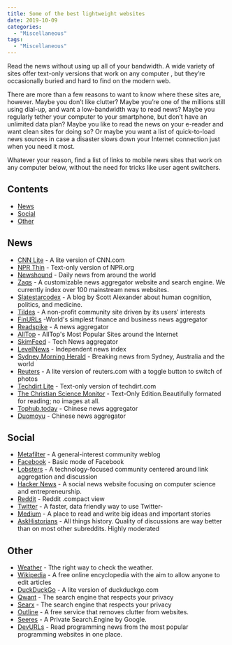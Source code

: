 ```yaml
---
title: Some of the best lightweight websites
date: 2019-10-09
categories:
  - "Miscellaneous"
tags:
  - "Miscellaneous"
---
```


Read the news without using up all of your bandwidth. A wide variety of sites offer  text-only versions that work on any computer , but they’re occasionally buried and hard to find on the modern web.

There are more than a few reasons to want to know where these sites are, however. Maybe you don’t like clutter? Maybe you’re one of the millions still using dial-up, and want a low-bandwidth way to read news? Maybe you regularly tether your computer to your smartphone, but don’t have an unlimited data plan? Maybe you like to read the news on your e-reader and want clean sites for doing so? Or maybe you want a list of quick-to-load news sources in case a disaster slows down your Internet connection just when you need it most.

Whatever your reason, find a list of links to mobile news sites that work on any computer below, without the need for tricks like user agent switchers.
<!--more-->
## Contents

* [News](#news)
* [Social](#social)
* [Other](#other)

## News

- [CNN Lite](http://lite.cnn.io/en) - A lite version of CNN.com
- [NPR Thin](http://thin.npr.org/) - Text-only version of NPR.org
- [Newshound](https://www.newshound.co/editions/en-us/) - Daily news from around the world
- [Zaqs](https://www.zaqs.org/home.html) - A customizable news aggregator website and search engine. We currently index over 100 mainstream news websites.
- [Slatestarcodex](https://slatestarcodex.com/) -  A blog by Scott Alexander about human cognition, politics, and medicine.
- [Tildes](https://tildes.net/) -  A non-profit community site driven by its users' interests 
- [FinURLs](https://finurls.com/) -World's simplest finance and business news aggregator
- [Readspike](https://readspike.com/) - A news aggregator
- [AllTop](https://alltop.com/) - AllTop's Most Popular Sites around the Internet
- [SkimFeed](http://skimfeed.com/) - Tech News aggregator
- [LevelNews](https://levelnews.org/) - Independent news index
- [Sydney Morning Herald](http://www.smh.com.au/text/) - Breaking news from Sydney, Australia and the world
- [Reuters](https://www.reuters.com/commentary) - A lite version of reuters.com with a toggle button to switch of photos
- [Techdirt Lite](https://www.techdirt.com/?_format=lite) - Text-only version of techdirt.com
- [The Christian Science Monitor](https://www.csmonitor.com/layout/set/text/textedition) -  Text-Only Edition.Beautifully formated for reading; no images at all.
- [Tophub.today](https://tophub.today/) - Chinese news aggregator
- [Duomoyu](https://duomoyu.com) - Chinese news aggregator

## Social
- [Metafilter](https://www.metafilter.com) - A general-interest community weblog
- [Facebook](https://mbasic.facebook.com) - Basic mode of Facebook
- [Lobsters](https://lobste.rs/) - A technology-focused community centered around link aggregation and discussion
- [Hacker News](https://news.ycombinator.com/news) - A social news website focusing on computer science and entrepreneurship.
- [Reddit](https://old.reddit.com/) - Reddit .compact view
- [Twitter](https://mobile.twitter.com) - A faster, data friendly way to use Twitter-
- [Medium](https://medium.com/) - A place to read and write big ideas and important stories
- [AskHistorians](https://go.goso.workers.dev/-----https://www.reddit.com/r/AskHistorians) - All things history. Quality of discussions are way better than on most other subreddits. Highly moderated

## Other
- [Weather](http://wttr.in) - Tthe right way to check the weather.
- [Wikipedia](https://wikipedia.org/) - A free online encyclopedia with the aim to allow anyone to edit articles
- [DuckDuckGo](https://duckduckgo.com/lite) - A lite version of duckduckgo.com
- [Qwant](https://www.qwant.com/) - The search engine that respects your privacy
- [Searx](https://searx.me/) - The search engine that respects your privacy
- [Outline](https://www.outline.com/) - A free service that removes clutter from websites.
- [Seeres](https://seeres.com) - A Private Search.Engine by Google.
- [DevURLs](https://devurls.com/) - Read programming news from the most popular programming websites in one place.

